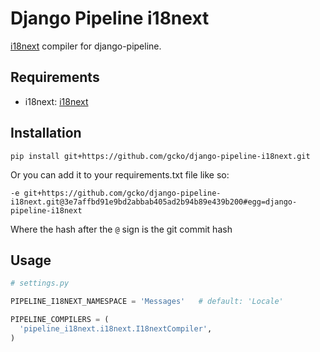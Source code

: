# Django Pipeline i18next

[i18next](http://i18next.com/) compiler for django-pipeline.

## Requirements

- i18next: [i18next](http://i18next.com/)

## Installation

```
pip install git+https://github.com/gcko/django-pipeline-i18next.git
```

Or you can add it to your requirements.txt file like so:

```
-e git+https://github.com/gcko/django-pipeline-i18next.git@3e7affbd91e9bd2abbab405ad2b94b89e439b200#egg=django-pipeline-i18next
```

Where the hash after the `@` sign is the git commit hash

## Usage

```python
# settings.py

PIPELINE_I18NEXT_NAMESPACE = 'Messages'   # default: 'Locale'

PIPELINE_COMPILERS = (
  'pipeline_i18next.i18next.I18nextCompiler',
)
```